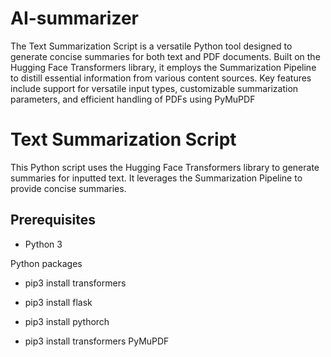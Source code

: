 # AI-summarizer
The Text Summarization Script is a versatile Python tool designed to generate concise summaries for both text and PDF documents. Built on the Hugging Face Transformers library, it employs the Summarization Pipeline to distill essential information from various content sources. Key features include support for versatile input types, customizable summarization parameters, and efficient handling of PDFs using PyMuPDF



# Text Summarization Script


This Python script uses the Hugging Face Transformers library to generate summaries for inputted text. It leverages the Summarization Pipeline to provide concise summaries.


## Prerequisites


- Python 3


Python packages


- pip3 install transformers

- pip3 install flask

- pip3 install pythorch

- pip3 install transformers PyMuPDF
